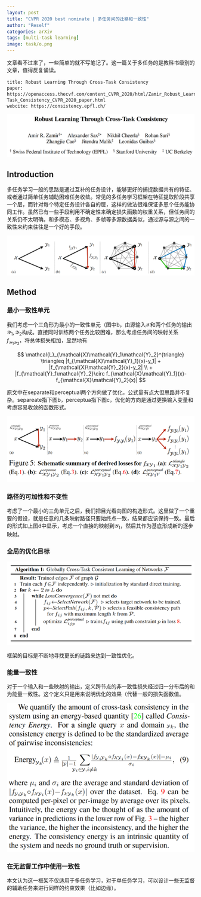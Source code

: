```yaml
---
layout: post
title: "CVPR 2020 best nominate | 多任务间的迁移和一致性"
author: "Reself"
categories: arXiv
tags: [multi-task learning]
image: task/o.png
---
```


文章看不过来了，一些简单的就不写笔记了。这一篇关于多任务的是教科书级别的文章，值得反复诵读。

    title: Robust Learning Through Cross-Task Consistency
    paper: https://openaccess.thecvf.com/content_CVPR_2020/html/Zamir_Robust_Learning_Through_Cross-Task_Consistency_CVPR_2020_paper.html
    webcite: https://consistency.epfl.ch/ 

![](../assets/img/task/t.png)

## Introduction

多任务学习一般的思路是通过互补的任务设计，能够更好的捕捉数据共有的特征、或者通过简单任务辅助困难任务收敛。常见的多任务学习框架在特征提取阶段共享一个层，而针对每个特定任务设计各自的层，这样的做法很难保证多恩个任务能协同工作。虽然已有一些手段利用不确定性来确定损失函数的权重关系，但任务间的关系仍不太明确。和多模态、多视角、多帧等多源数据类似，通过源与源之间的一致性来约束往往是一个好的手段。

![](../assets/img/task/o.png)

## Method

### 最小一致性单元

我们考虑一个三角形为最小的一致性单元（图中b，由源输入$\mathcal{X}$和两个任务的输出$\mathcal{Y}_1,\mathcal{Y}_2$构成。直接同时训练两个任务比较困难，那么考虑任务间的映射关系$f_{\mathcal{Y}_1\mathcal{Y}_2}$，将总体损失相加，显然地有

$$
    \mathcal{L}_{\mathcal{X}\mathcal{Y}_1\mathcal{Y}_2}^{triangle} \triangleq |f_{\mathcal{X}\mathcal{Y}_1}(x)-y_1| + |f_{\mathcal{X}\mathcal{Y}_2}(x)-y_2| \\
    + |f_{\mathcal{Y}_1\mathcal{Y}_2}\circ f_{\mathcal{X}\mathcal{Y}_1}(x)-f_{\mathcal{X}\mathcal{Y}_2}(x)|
$$

原文中在separate和perceptual两个方向做了优化，公式量有点大但思路并不复杂。separeate指下图b，perceptua指下图c，优化的方向是通过更换输入变量和考虑容易收敛的函数形式。

![](../assets/img/task/p.png)


### 路径的可加性和不变性

考虑了一个最小的三角单元之后，我们把目光看向图的构造形式。这里做了一个重要的假设，就是任意的几条映射路径只要始终点一致，结果都应该保持一致。最后的形式如上图d中显示，考虑一个直接的映射到$\mathcal{Y}_1$，然后其作为基底形成新的逐步映射。

### 全局的优化目标

![](../assets/img/task/a.png)

框架的目标是不断地寻找更长的链路来达到一致性优化。

### 能量一致性

对于一个输入和一些映射的输出，定义跨节点的非一致性损失经过归一分布后的和为能量一致性。这个定义只是用来说明优化的效果（代替一般的损失函数值。

![](../assets/img/task/e.png)

### 在无监督工作中使用一致性

本文认为这一框架不仅适用于多任务学习，对于单任务学习，可以设计一些无监督的辅助任务来进行同样的约束效果（比如边缘）。
